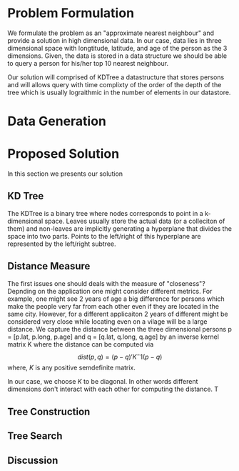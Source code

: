 # Problem Formulation
We formulate the problem as an "approximate nearest neighbour" and provide a solution in high dimensional data. In our case, data lies in three dimensional space with longtitude, latitude, and age of the person as the 3 dimensions. Given, the data is stored in a data structure we should be able to query a person for his/her top 10 nearest neighbour.

Our solution will comprised of KDTree a datastructure that stores persons and will allows query with time complixty of the order of the depth of the tree which is usually lograithmic in the number of elements in our datastore.

# Data Generation


# Proposed Solution
In this section we presents our solution

## KD Tree
The KDTree is a binary tree where nodes corresponds to point in a k-dimensional space. Leaves usually store the actual data (or a colleciton of them) and non-leaves are implicitly generating a hyperplane that divides the space into two parts. Points to the left/right of this hyperplane are represented by the left/right subtree.

## Distance Measure
The first issues one should deals with the measure of "closeness"? Depnding on the application one might consider different metrics.
For example, one might see 2 years of age a big difference for persons which make the people very far from each other even if they are located in the same city. However, for a different applicaiton 2 years of different might be considered very close while locating even on a vilage will be a large distance. We capture the distance between the three dimensional persons p = [p.lat, p.long, p.age] and q = [q.lat, q.long, q.age] by an inverse kernel matrix K where the distance can be computed via
$$ dist(p, q) = (p-q)' K^-1 (p-q) $$
where, $K$ is any positive semdefinite matrix.

In our case, we choose $K$ to be diagonal. In other words different dimensions don't interact with each other for computing the distance. T


## Tree Construction


## Tree Search

## Discussion
